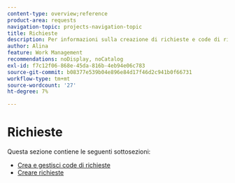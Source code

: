 ```yaml
---
content-type: overview;reference
product-area: requests
navigation-topic: projects-navigation-topic
title: Richieste
description: Per informazioni sulla creazione di richieste e code di richieste, consulta le sezioni seguenti.
author: Alina
feature: Work Management
recommendations: noDisplay, noCatalog
exl-id: f7c12f06-868e-45da-816b-4eb94e06c783
source-git-commit: b08377e539b04e896e84d17f46d2c941b0f66731
workflow-type: tm+mt
source-wordcount: '27'
ht-degree: 7%

---
```


# Richieste

Questa sezione contiene le seguenti sottosezioni:

* [Crea e gestisci code di richieste](../../manage-work/requests/create-and-manage-request-queues/create-manage-request-queues.md)
* [Creare richieste](../../manage-work/requests/create-requests/create-requests.md)
